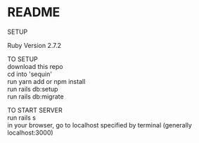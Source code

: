 # README
SETUP  <br />

Ruby Version 2.7.2 <br />

TO SETUP <br />
download this repo <br />
cd into 'sequin' <br />
run yarn add or npm install <br />
run rails db:setup <br />
run rails db:migrate <br />

TO START SERVER <br />
run rails s <br />
in your browser, go to localhost specified by terminal (generally localhost:3000) 
